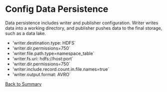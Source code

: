 # Config Data Persistence

Data persistence includes writer and publisher configuration. Writer writes data into a working directory, and publisher
pushes data to the final storage, such as a data lake. 

- 'writer.destination.type: HDFS`
- 'writer.dir.permissions=750`
- 'writer.file.path.type=namespace_table`
- 'writer.fs.uri: hdfs://host:port`
- 'writer.dir.permissions=750`
- 'writer.include.record.count.in.file.names=true`
- 'writer.output.format: AVRO`

[Back to Summary](summary.md#config-data-persistence)
